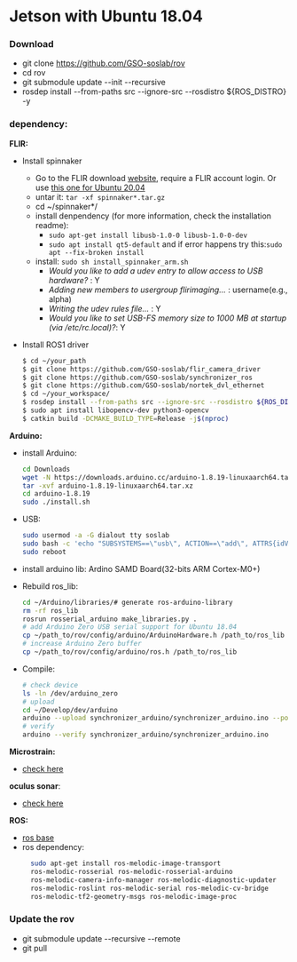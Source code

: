 # Jetson with Ubuntu 18.04

### Download
- git clone https://github.com/GSO-soslab/rov 
- cd rov
- git submodule update --init --recursive
- rosdep install --from-paths src --ignore-src --rosdistro ${ROS_DISTRO} -y

### dependency:
**FLIR:**
- Install spinnaker
  - Go to the FLIR download [website](https://www.flir.com/products/spinnaker-sdk/?vertical=machine+vision&segment=iis), require a FLIR account login. Or use [this one for Ubuntu 20.04](/home/lin/develop/ros/rov_ws/src/rov/rov/config/flir_camera/spinnaker-3.1.0.79-arm64-pkg.tar.gz)
  - untar it: `tar -xf spinnaker*.tar.gz`
  - cd ~/spinnaker*/
  - install denpendency (for more information, check the installation readme): 
    - `sudo apt-get install libusb-1.0-0 libusb-1.0-0-dev` 
    - `sudo apt install qt5-default` and if error happens try this:`sudo apt --fix-broken install`
  - install: `sudo sh install_spinnaker_arm.sh`
    - *Would you like to add a udev entry to allow access to USB hardware?* : Y
    - *Adding new members to usergroup flirimaging...* : username(e.g., alpha)
    - *Writing the udev rules file...* : Y
    - *Would you like to set USB-FS memory size to 1000 MB at startup (via /etc/rc.local)?*: Y

- Install ROS1 driver
  ```sh
  $ cd ~/your_path
  $ git clone https://github.com/GSO-soslab/flir_camera_driver
  $ git clone https://github.com/GSO-soslab/synchronizer_ros
  $ git clone https://github.com/GSO-soslab/nortek_dvl_ethernet
  $ cd ~/your_workspace/
  $ rosdep install --from-paths src --ignore-src --rosdistro ${ROS_DISTRO} -y
  $ sudo apt install libopencv-dev python3-opencv
  $ catkin build -DCMAKE_BUILD_TYPE=Release -j$(nproc)
  ```

**Arduino:**
- install Arduino:
  ```sh
  cd Downloads
  wget -N https://downloads.arduino.cc/arduino-1.8.19-linuxaarch64.tar.xz
  tar -xvf arduino-1.8.19-linuxaarch64.tar.xz
  cd arduino-1.8.19
  sudo ./install.sh
  ```
- USB:
  ```sh
  sudo usermod -a -G dialout tty soslab
  sudo bash -c 'echo "SUBSYSTEMS==\"usb\", ACTION==\"add\", ATTRS{idVendor}==\"2341\", ATTRS{idProduct}==\"804d\", SYMLINK+=\"arduino_zero\"" > /etc/udev/rules.d/99-usb-arduino.rules'
  sudo reboot
  ```
- install arduino lib: Ardino SAMD Board(32-bits ARM Cortex-M0+)

- Rebuild ros_lib:
  ```sh
  cd ~/Arduino/libraries/# generate ros-arduino-library
  rm -rf ros_lib
  rosrun rosserial_arduino make_libraries.py .
  # add Arduino Zero USB serial support for Ubuntu 18.04
  cp ~/path_to/rov/config/arduino/ArduinoHardware.h /path_to/ros_lib 
  # increase Arduino Zero buffer
  cp ~/path_to/rov/config/arduino/ros.h /path_to/ros_lib
  ```
- Compile:
  ```sh
  # check device
  ls -ln /dev/arduino_zero
  # upload
  cd ~/Develop/dev/arduino
  arduino --upload synchronizer_arduino/synchronizer_arduino.ino --port /dev/ttyACM1
  # verify 
  arduino --verify synchronizer_arduino/synchronizer_arduino.ino
  ```

**Microstrain:**
- [check here](/rov_devices/ROS_MSCL/README.md)

**oculus sonar**:
- [check here](/rov_devices/sonar_oculus/README.md)

**ROS:**
- [ros base](http://wiki.ros.org/melodic/Installation/Ubuntu)
- ros dependency:
  ```sh
    sudo apt-get install ros-melodic-image-transport 
    ros-melodic-rosserial ros-melodic-rosserial-arduino 
    ros-melodic-camera-info-manager ros-melodic-diagnostic-updater
    ros-melodic-roslint ros-melodic-serial ros-melodic-cv-bridge
    ros-melodic-tf2-geometry-msgs ros-melodic-image-proc
  ```

### Update the rov

- git submodule update --recursive --remote
- git pull